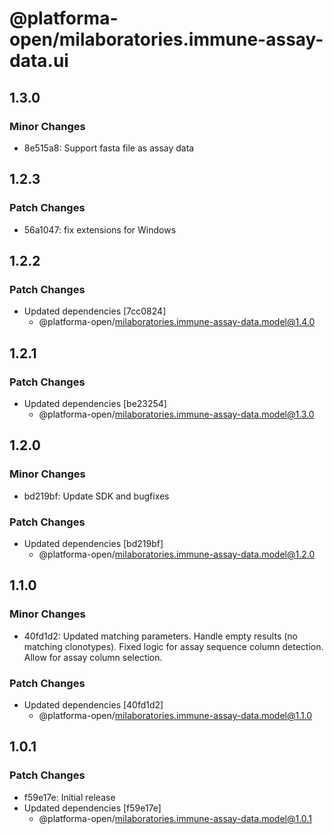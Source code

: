 # @platforma-open/milaboratories.immune-assay-data.ui

## 1.3.0

### Minor Changes

- 8e515a8: Support fasta file as assay data

## 1.2.3

### Patch Changes

- 56a1047: fix extensions for Windows

## 1.2.2

### Patch Changes

- Updated dependencies [7cc0824]
  - @platforma-open/milaboratories.immune-assay-data.model@1.4.0

## 1.2.1

### Patch Changes

- Updated dependencies [be23254]
  - @platforma-open/milaboratories.immune-assay-data.model@1.3.0

## 1.2.0

### Minor Changes

- bd219bf: Update SDK and bugfixes

### Patch Changes

- Updated dependencies [bd219bf]
  - @platforma-open/milaboratories.immune-assay-data.model@1.2.0

## 1.1.0

### Minor Changes

- 40fd1d2: Updated matching parameters. Handle empty results (no matching clonotypes). Fixed logic for assay sequence column detection. Allow for assay column selection.

### Patch Changes

- Updated dependencies [40fd1d2]
  - @platforma-open/milaboratories.immune-assay-data.model@1.1.0

## 1.0.1

### Patch Changes

- f59e17e: Initial release
- Updated dependencies [f59e17e]
  - @platforma-open/milaboratories.immune-assay-data.model@1.0.1
